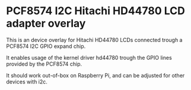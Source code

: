 # PCF8574 I2C Hitachi HD44780 LCD adapter overlay

This is an device overlay for Hitachi HD44780 LCDs connected trough a PCF8574 I2C GPIO expand chip.

It enables usage of the kernel driver hd44780 trough the GPIO lines provided by the PCF8574 chip.

It should work out-of-box on Raspberry Pi, and can be adjusted for other devices with i2c.

